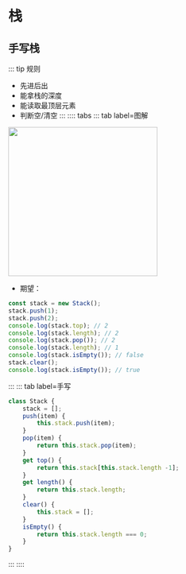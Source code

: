 # 栈
## 手写栈
::: tip 规则
* 先进后出
* 能拿栈的深度
* 能读取最顶层元素
* 判断空/清空
:::
:::: tabs
::: tab label=图解
<img src="./assets/stack.png" style="width:300px;">

* 期望：
```js
const stack = new Stack();
stack.push(1);
stack.push(2);
console.log(stack.top); // 2
console.log(stack.length); // 2
console.log(stack.pop()); // 2
console.log(stack.length); // 1
console.log(stack.isEmpty()); // false
stack.clear();
console.log(stack.isEmpty()); // true
```
:::
::: tab label=手写
```js
class Stack {
    stack = [];
    push(item) {
        this.stack.push(item);
    }
    pop(item) {
        return this.stack.pop(item);
    }
    get top() {
        return this.stack[this.stack.length -1];
    }
    get length() {
        return this.stack.length;
    }
    clear() {
        this.stack = [];
    }
    isEmpty() {
        return this.stack.length === 0;
    }
}
```
:::
::::